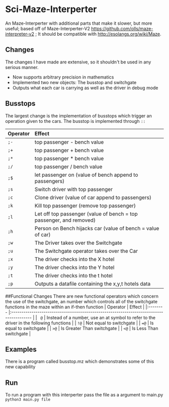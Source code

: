 # Sci-Maze-Interperter
An Maze-Interperter with additional parts that make it slower, but more useful; based off of Maze-Interperter-V2 https://github.com/olls/maze-interpreter-v2 ; It should be compatible with http://esolangs.org/wiki/Maze.

## Changes
The changes I have made are extensive, so it shouldn't be used in any serious manner.
* Now supports arbitrary precision in mathematics
* Implemented two new objects: The busstop and switchgate
* Outputs what each car is carrying as well as the driver in debug mode

## Busstops
The largest change is the implementation of busstops which trigger an operation given to the cars.
The busstop is implemented through `::`

| Operator | Effect                                                                           |
|:-------- |:-------------------------------------------------------------------------------- |
| `;-`     | top passenger - bench value                                                      |
| `;+`     | top passenger + bench value                                                      |
| `;*`     | top passenger * bench value                                                      |
| `;/`     | top passenger / bench value                                                      |
| `;$`     | let passenger on (value of bench append to passengers)                           |
| `;s`     | Switch driver with top passenger                                                 |
| `;c`     | Clone driver (value of car append to passengers)                                 |
| `;k`     | Kill top passenger (remove top passenger)                                        |
| `;l`     | Let off top passenger (value of bench = top passenger, and removed)              |
| `;h`     | Person on Bench hijacks car (value of bench = value of car)                      |
| `;w`     | The Driver takes over the Switchgate                                             |
| `;u`     | The Switchgate operator takes over the Car                                       |
| `;x`     | The driver checks into the X hotel                                               |
| `;y`     | The driver checks into the Y hotel                                               |
| `;t`     | The driver checks into the t hotel                                               |
| `;p`     | Outputs a datafile containing the x,y,t hotels data                              |

##Functional Changes
There are new functional operators which concern the use of the switchgate, an number which controls all of the switchgate functions in the maze within an if-then function
| Operator | Effect                                                                                   |
|:-------- |:---------------------------------------------------------------------------------------- |
| ` @`     | Instead of a number, use an at symbol to refer to the driver in the following functions  |
| `!@`     | Not equal to switchgate    |
| `=@`     | Is equal to switchgate     |
| `>@`     | Is Greater Than switchgate |
| `<@`     | Is Less Than switchgate    |
## Examples
There is a program called busstop.mz which demonstrates some of this new capability
## Run
To run a program with this interperter pass the file as a argument to main.py
`python3 main.py file`
